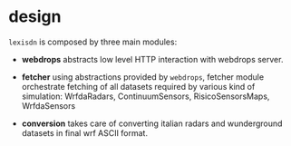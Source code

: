# design

`lexisdn` is composed by three main
modules: 

* **webdrops** abstracts low level HTTP interaction with webdrops server.
* **fetcher** using abstractions provided by `webdrops`, fetcher module orchestrate fetching of all datasets required by various kind of simulation:
WrfdaRadars, ContinuumSensors, RisicoSensorsMaps, WrfdaSensors 

* **conversion** takes care of converting italian radars and wunderground datasets in final wrf ASCII format.